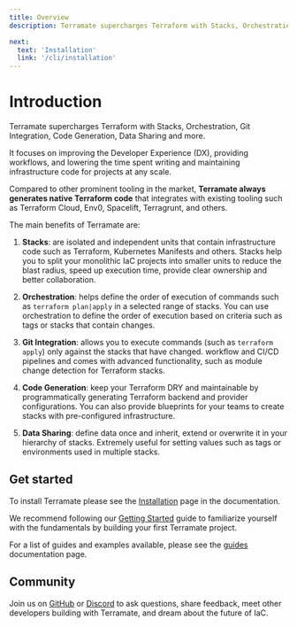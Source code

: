 ```yaml
---
title: Overview
description: Terramate supercharges Terraform with Stacks, Orchestration, Git Integration, Code Generation, Data Sharing and more.

next:
  text: 'Installation'
  link: '/cli/installation'
---
```


# Introduction

Terramate supercharges Terraform with Stacks, Orchestration, Git Integration, Code Generation, Data Sharing and more.

It focuses on improving the Developer Experience (DX), providing workflows, and lowering the time spent writing and maintaining infrastructure code for projects at any scale.

Compared to other prominent tooling in the market, **Terramate always generates native Terraform code**
that integrates with existing tooling such as Terraform Cloud, Env0, Spacelift, Terragrunt, and others.

The main benefits of Terramate are:

1. **Stacks**: are isolated and independent units that contain infrastructure code such as Terraform,
Kubernetes Manifests and others. Stacks help you to split your monolithic IaC projects into smaller units
to reduce the blast radius, speed up execution time, provide clear ownership and better collaboration.

2. **Orchestration**: helps define the order of execution of commands such as `terraform plan|apply` in a selected
range of stacks. You can use orchestration to define the order of execution based on criteria such as tags or stacks
that contain changes.

3. **Git Integration**: allows you to execute commands (such as `terraform apply`) only against the stacks that have changed.
workflow and CI/CD pipelines and comes with advanced functionality, such as module change detection for Terraform stacks.

4. **Code Generation**: keep your Terraform DRY and maintainable by programmatically generating Terraform backend and provider
configurations. You can also provide blueprints for your teams to create stacks with pre-configured infrastructure.

5. **Data Sharing**: define data once and inherit, extend or overwrite it in your hierarchy of stacks. Extremely useful for
setting values such as tags or environments used in multiple stacks.

## Get started

To install Terramate please see the [Installation](https://terramate.io/docs/cli/installation) page in the documentation.

We recommend following our [Getting Started](https://terramate.io/docs/cli/getting-started/) guide to familiarize yourself
with the fundamentals by building your first Terramate project.

For a list of guides and examples available, please see the [guides](./guides/index.md) documentation page.

## Community

Join us on [GitHub](https://github.com/terramate-io/terramate) or [Discord](https://terramate.io/discord) to ask
questions, share feedback, meet other developers building with Terramate, and dream about the future of IaC.
